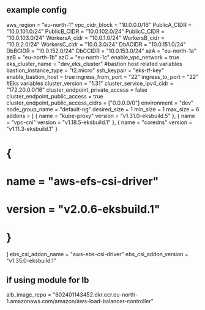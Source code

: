 ## example config

aws_region = "eu-north-1"
vpc_cidr_block = "10.0.0.0/16"
PublicA_CIDR = "10.0.101.0/24"
PublicB_CIDR = "10.0.102.0/24"
PublicC_CIDR = "10.0.103.0/24"
WorkersA_cidr = "10.0.1.0/24"
WorkersB_cidr = "10.0.2.0/24"
WorkersC_cidr = "10.0.3.0/24"
DbACIDR = "10.0.151.0/24"
DbBCIDR = "10.0.152.0/24"
DbCCIDR = "10.0.153.0/24"
azA = "eu-north-1a"
azB = "eu-north-1b"
azC = "eu-north-1c"
enable_vpc_network = true
eks_cluster_name = "dev_eks_cluster"
#bastion host related variables
bastion_instance_type = "t2.micro"
ssh_keypair = "eks-tf-key"
enable_bastion_host = true
ingress_from_port = "22"
ingress_to_port = "22"
#Eks variables
cluster_version = "1.31"
cluster_service_ipv4_cidr = "172.20.0.0/16"
cluster_endpoint_private_access = false
cluster_endpoint_public_access = true
cluster_endpoint_public_access_cidrs = ["0.0.0.0/0"]
environment = "dev"
node_group_name = "default-ng"
desired_size = 1
min_size = 1
max_size = 6
addons = [
{
name = "kube-proxy"
version = "v1.31.0-eksbuild.5"
},
{
name = "vpc-cni"
version = "v1.18.5-eksbuild.1"
},
{
name = "coredns"
version = "v1.11.3-eksbuild.1"
}

# {

# name = "aws-efs-csi-driver"

# version = "v2.0.6-eksbuild.1"

# }

]
ebs_csi_addon_name = "aws-ebs-csi-driver"
ebs_csi_addon_version = "v1.35.0-eksbuild.1"

## if using module for lb

alb_image_repo = "602401143452.dkr.ecr.eu-north-1.amazonaws.com/amazon/aws-load-balancer-controller"
